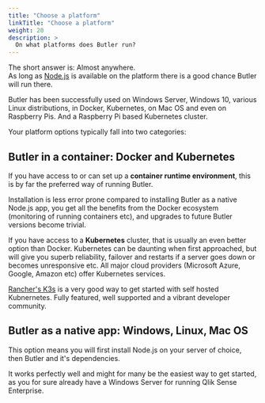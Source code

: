 ```yaml
---
title: "Choose a platform"
linkTitle: "Choose a platform"
weight: 20
description: >
  On what platforms does Butler run?
---
```


The short answer is: Almost anywhere.  
As long as [Node.js](https://nodejs.org/) is available on the platform there is a good chance Butler will run there.

Butler has been successfully used on Windows Server, Windows 10, various Linux distributions, in Docker, Kubernetes, on Mac OS and even on Raspberry Pis. And a Raspberry Pi based Kubernetes cluster.

Your platform options typically fall into two categories:

## Butler in a container: Docker and Kubernetes

If you have access to or can set up a **container runtime environment**, this is by far the preferred way of running Butler.

Installation is less error prone compared to installing Butler as a native Node.js app, you get all the benefits from the Docker ecosystem (monitoring of running containers etc), and upgrades to future Butler versions become trivial.

If you have access to a **Kubernetes** cluster, that is usually an even better option than Docker. Kubernetes can be daunting when first approached, but will give you superb reliability, failover and restarts if a server goes down or becomes unresponsive etc. All major cloud providers (Microsoft Azure, Google, Amazon etc) offer Kubernetes services.

[Rancher's K3s](https://k3s.io/) is a very good way to get started with self hosted Kubnernetes. Fully featured, well supported and a vibrant developer community.

## Butler as a native app: Windows, Linux, Mac OS

This option means you will first install Node.js on your server of choice, then Butler and it's dependencies.

It works perfectly well and might for many be the easiest way to get started, as you for sure already have a Windows Server for running Qlik Sense Enterprise.
